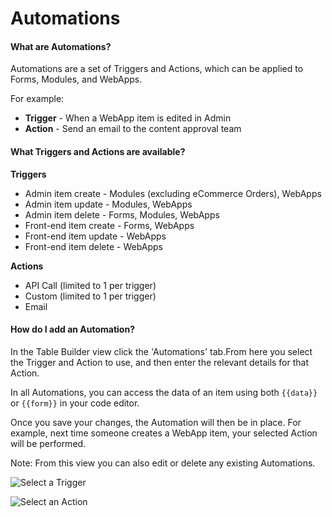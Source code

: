 # Automations

#### What are Automations?

Automations are a set of Triggers and Actions, which can be applied to Forms, Modules, and WebApps.

For example:

* **Trigger** - When a WebApp item is edited in Admin
* **Action** - Send an email to the content approval team

#### What Triggers and Actions are available?

**Triggers**

* Admin item create - Modules (excluding eCommerce Orders), WebApps
* Admin item update - Modules, WebApps
* Admin item delete - Forms, Modules, WebApps
* Front-end item create - Forms, WebApps
* Front-end item update - WebApps
* Front-end item delete - WebApps

**Actions**

* API Call (limited to 1 per trigger)
* Custom (limited to 1 per trigger)
* Email

#### How do I add an Automation?

In the Table Builder view click the 'Automations' tab.From here you select the Trigger and Action to use, and then enter the relevant details for that Action.

In all Automations, you can access the data of an item using both `{{data}}` or `{{form}}` in your code editor.

Once you save your changes, the Automation will then be in place. For example, next time someone creates a WebApp item, your selected Action will be performed.

Note: From this view you can also edit or delete any existing Automations.

![Select a Trigger](https://d258lu9myqkejp.cloudfront.net/attachment\_images/9b9f0b6af72e75c44739eeaf48710178716f911a065df65d8930613d16a39ba6screenshot-2022-10-07-124810\_1rpm0c5.png)

![Select an Action](https://d258lu9myqkejp.cloudfront.net/attachment\_images/244a348b10909709dc374a1657d247850092b0b51bab5b69677106cb1ece721ascreenshot-2022-10-07-124814\_yw31s5.png)
